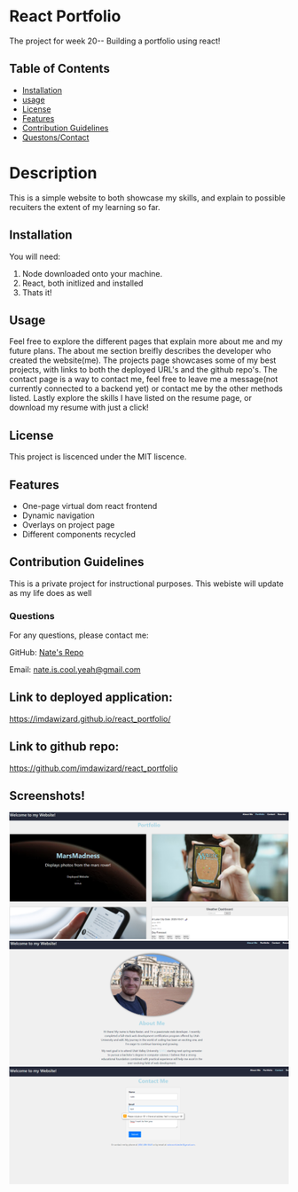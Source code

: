 # React Portfolio
The project for week 20-- Building a portfolio using react!

## Table of Contents
 - [Installation](#installation)
 - [usage](#usage)
 - [License](#license)
 - [Features](#featues)
 - [Contribution Guidelines](#contributing)
 - [Questons/Contact](#questions)


# Description
This is a simple website to both showcase my skills, and explain to possible recuiters the extent of my learning so far.

## Installation
You will need:
1. Node downloaded onto your machine.
2. React, both initlized and installed
3. Thats it!

## Usage
Feel free to explore the different pages that explain more about me and my future plans. The about me section breifly describes the developer who created the website(me). The projects page showcases some of my best projects, with links to both the deployed URL's and the github repo's. The contact page is a way to contact me, feel free to leave me a message(not currently connected to a backend yet) or contact me by the other methods listed. Lastly explore the skills I have listed on the resume page, or download my resume with just a click!

## License
This project is liscenced under the MIT liscence.

## Features
- One-page virtual dom react frontend
- Dynamic navigation
- Overlays on project page
- Different components recycled


## Contribution Guidelines
This is a private project for instructional purposes. This webiste will update as my life does as well

### Questions
For any questions, please contact me:

GitHub: [Nate's Repo](https://github.com/imdawizard)

Email: nate.is.cool.yeah@gmail.com

## Link to deployed application:
https://imdawizard.github.io/react_portfolio/

## Link to github repo:
https://github.com/imdawizard/react_portfolio


## Screenshots!
![Portfolio page](image.png)
![About me page](image-1.png)
![Contact me page](image-2.png)